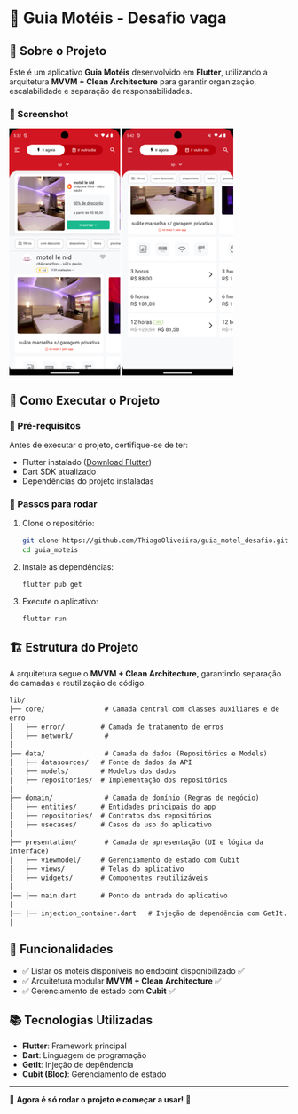 # 📌 Guia Motéis - Desafio vaga

## 📖 Sobre o Projeto
Este é um aplicativo  **Guia Motéis** desenvolvido em **Flutter**, utilizando a arquitetura **MVVM + Clean Architecture** para garantir organização, escalabilidade e separação de responsabilidades.


### 🔹 Screenshot
<p align="left">
   <img src = "/assets/screenshot/home_guia_motel.png" alt="Home do App" width = "200" />
   <img src = "/assets/screenshot/home_guia_motel_2.png" alt="Home do App" width = "200" />
</p>


## 🚀 Como Executar o Projeto

### 🔹 Pré-requisitos
Antes de executar o projeto, certifique-se de ter:
- Flutter instalado ([Download Flutter](https://flutter.dev/docs/get-started/install))
- Dart SDK atualizado
- Dependências do projeto instaladas

### 🔹 Passos para rodar
1. Clone o repositório:
   ```sh
   git clone https://github.com/ThiagoOliveiira/guia_motel_desafio.git
   cd guia_moteis
   ```
2. Instale as dependências:
   ```sh
   flutter pub get
   ```
3. Execute o aplicativo:
   ```sh
   flutter run
   ```

## 🏗️ Estrutura do Projeto
A arquitetura segue o **MVVM + Clean Architecture**, garantindo separação de camadas e reutilização de código.

```
lib/
├── core/               # Camada central com classes auxiliares e de erro
│   ├── error/         # Camada de tratamento de erros
│   ├── network/        #  
│
├── data/               # Camada de dados (Repositórios e Models)
│   ├── datasources/   # Fonte de dados da API
│   ├── models/        # Modelos dos dados
│   ├── repositories/  # Implementação dos repositórios
│
├── domain/             # Camada de domínio (Regras de negócio)
│   ├── entities/      # Entidades principais do app
│   ├── repositories/  # Contratos dos repositórios
│   ├── usecases/      # Casos de uso do aplicativo
│
├── presentation/       # Camada de apresentação (UI e lógica da interface)
│   ├── viewmodel/     # Gerenciamento de estado com Cubit
│   ├── views/         # Telas do aplicativo
│   ├── widgets/       # Componentes reutilizáveis
│
│── │── main.dart      # Ponto de entrada do aplicativo
|    
|── |── injection_container.dart   # Injeção de dependência com GetIt.
│
```

## 🔹 Funcionalidades
- ✅ Listar os moteis disponiveis no endpoint disponibilizado ✅
- ✅ Arquitetura modular **MVVM + Clean Architecture** ✅
- ✅ Gerenciamento de estado com **Cubit** ✅

## 📚 Tecnologias Utilizadas
- **Flutter**: Framework principal
- **Dart**: Linguagem de programação
- **GetIt**: Injeção de depêndencia
- **Cubit (Bloc)**: Gerenciamento de estado

---
🚀 **Agora é só rodar o projeto e começar a usar!** 🚀

#